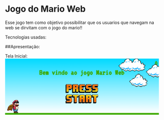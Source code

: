 # Jogo do Mario Web

Esse jogo tem como objetivo possibilitar que os usuarios que navegam na web se dirvitam com o jogo do mario!!

Tecnologias usadas: 

##Apresentação:
 
Tela Inicial: 
<img src="img/prest-game/inicial.png">
